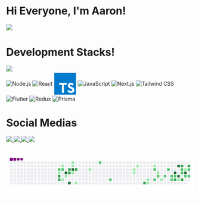 <h1>Hi Everyone, I'm Aaron!</h1>

<img height="180em" src="https://github-readme-stats.vercel.app/api?username=naanon&theme=gotham&show_icons=true" />

<h1>Development Stacks!</h1>

<img height="180em" src="https://github-readme-stats.vercel.app/api/top-langs/?username=naanon&layout=compact&langs_count=16&theme=tokyonight" />

<div style="display: inline_block">
  <img align="center" alt="Node.js" height="60" width="60" src="https://cdn.jsdelivr.net/gh/devicons/devicon@latest/icons/nodejs/nodejs-original-wordmark.svg" />
  <img align="center" alt="React" height="60" width="60" src="https://cdn.jsdelivr.net/gh/devicons/devicon/icons/react/react-original.svg" />
  <img align="center" alt="TypeScript" height="60" width="60" src="https://raw.githubusercontent.com/devicons/devicon/master/icons/typescript/typescript-plain.svg" />
  <img align="center" alt="JavaScript" height="60" width="60" src="https://cdn.jsdelivr.net/gh/devicons/devicon@latest/icons/javascript/javascript-original.svg" />
  <img align="center" alt="Next.js" height="60" width="60" src="https://cdn.jsdelivr.net/gh/devicons/devicon@latest/icons/nextjs/nextjs-original.svg" />
  <img align="center" alt="Tailwind CSS" height="60" width="60" src="https://cdn.jsdelivr.net/gh/devicons/devicon@latest/icons/tailwindcss/tailwindcss-original.svg" />
  <img align="center" alt="Flutter" height="60" width="60" src="https://cdn.jsdelivr.net/gh/devicons/devicon@latest/icons/flutter/flutter-original.svg" />
  <img align="center" alt="Redux" height="60" width="60" src="https://cdn.jsdelivr.net/gh/devicons/devicon@latest/icons/redux/redux-original.svg" />
  <img align="center" alt="Prisma" height="60" width="60" src="https://cdn.jsdelivr.net/gh/devicons/devicon@latest/icons/prisma/prisma-original.svg" />
</div>

<h1>Social Medias</h1>
<a href="https://instagram.com/nanoonn">
  <img width="60" src="https://cdn-icons-png.freepik.com/256/174/174855.png?ga=GA1.1.1417794095.1706895443&semt=ais">
</a>
<a href="https://twitter.com/Naannooon">
  <img width="60" src="https://img.freepik.com/vetores-gratis/novo-design-de-icone-x-do-logotipo-do-twitter-em-2023_1017-45418.jpg?size=626&ext=jpg">
</a>
<a href="https://discordapp.com/users/571499038231494677">
  <img width="60" src="https://www.svgrepo.com/show/353655/discord-icon.svg">
</a>
<a href="https://www.linkedin.com/in/aaron-alves/">
  <img width="60" src="https://cdn.jsdelivr.net/gh/devicons/devicon/icons/linkedin/linkedin-original.svg">
</a>

##

![snake gif](https://github.com/naanon/naanon/blob/output/github-contribution-grid-snake.gif)
